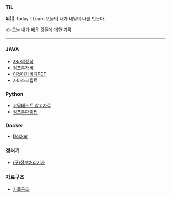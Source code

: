### TIL
🍀👩‍💻 Today I Learn 오늘의 내가 내일의 나를 만든다.

✍ 오늘 내가 배운 것들에 대한 기록

---
### JAVA

- [자바의정석](https://github.com/ae-min/TIL/tree/main/JAVA/%EC%9E%90%EB%B0%94%EC%9D%98%EC%A0%95%EC%84%9D)
- [점프투자바](https://wikidocs.net/204)
- [이것이자바다PDF](https://drunkenpolarbear.tistory.com/18)
- 자바스크립트

### Python
- [코딩테스트 참고자료](https://github.com/ae-min/TIL/tree/main/Python)
- [점프투파이썬](https://wikidocs.net/13)

### Docker
- [Docker](https://github.com/ae-min/TIL/tree/main/Docker)

### 정처기
- [(구)정보처리기사](https://github.com/ae-min/TIL/tree/main/(%EA%B5%AC)%EC%A0%95%EB%B3%B4%EC%B2%98%EB%A6%AC%EA%B8%B0%EC%82%AC)

### 자료구조
- [자료구조](https://github.com/ae-min/TIL/tree/main/%EC%9E%90%EB%A3%8C%EA%B5%AC%EC%A1%B0)
